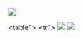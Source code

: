 
<p>
<img loading="lazy" src="http://img.shields.io/static/v1?label=STATUS&message=EM%20DESENVOLVIMENTO&color=GREEN&style=for-the-badge"/>
</p>

<table">
  <tr">
    <td style="border: none;"><img src="https://github-readme-stats.vercel.app/api?username=vitormapeli&theme=midnight-purple&show_icons=true&hide_border=true&count_private=true"></td>
    <td style="border: none;"><img src="https://github-readme-streak-stats.herokuapp.com/?user=vitormapeli&theme=midnight-purple&hide_border=true"></td>
  </tr>
</table>


